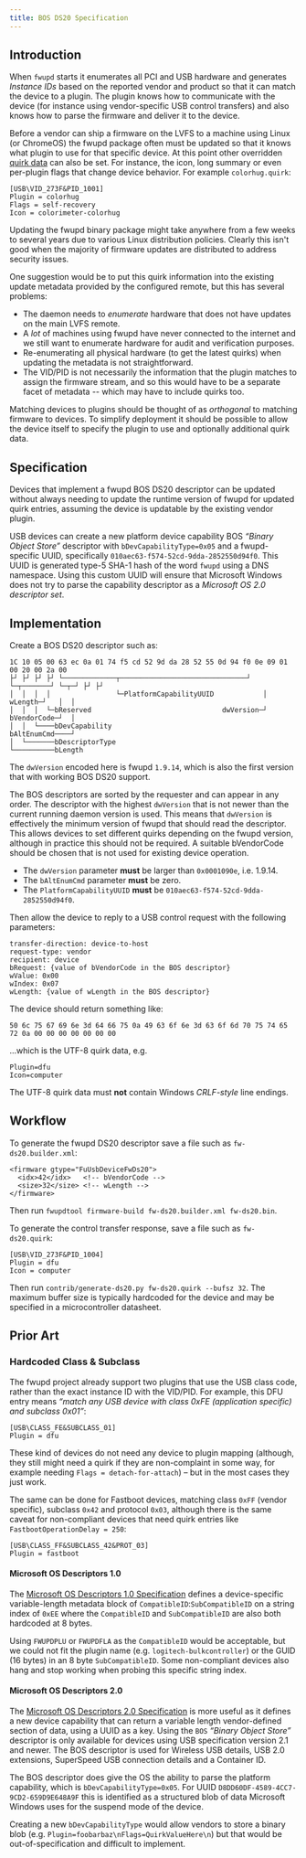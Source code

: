 ```yaml
---
title: BOS DS20 Specification
---
```


## Introduction

When `fwupd` starts it enumerates all PCI and USB hardware and generates *Instance IDs* based on the reported vendor and product so that it can match the device to a plugin.
The plugin knows how to communicate with the device (for instance using vendor-specific USB control transfers) and also knows how to parse the firmware and deliver it to the device.

Before a vendor can ship a firmware on the LVFS to a machine using Linux (or ChromeOS) the fwupd package often must be updated so that it knows what plugin to use for that specific device.
At this point other overridden [quirk data](https://fwupd.github.io/libfwupdplugin/class.Quirks.html) can also be set. For instance, the icon, long summary or even per-plugin flags that change device behavior.
For example `colorhug.quirk`:

    [USB\VID_273F&PID_1001]
    Plugin = colorhug
    Flags = self-recovery
    Icon = colorimeter-colorhug

Updating the fwupd binary package might take anywhere from a few weeks to several years due to various Linux distribution policies.
Clearly this isn't good when the majority of firmware updates are distributed to address security issues.

One suggestion would be to put this quirk information into the existing update metadata provided by the configured remote, but this has several problems:

* The daemon needs to *enumerate* hardware that does not have updates on the main LVFS remote.
* A *lot* of machines using fwupd have never connected to the internet and we still want to enumerate hardware for audit and verification purposes.
* Re-enumerating all physical hardware (to get the latest quirks) when updating the metadata is not straightforward.
* The VID/PID is not necessarily the information that the plugin matches to assign the firmware stream, and so this would have to be a separate facet of metadata -- which may have to include quirks too.

Matching devices to plugins should be thought of as *orthogonal* to matching firmware to devices.
To simplify deployment it should be possible to allow the device itself to specify the plugin to use and optionally additional quirk data.

## Specification

Devices that implement a fwupd BOS DS20 descriptor can be updated without always needing to update the runtime version of fwupd for updated quirk entries, assuming the device is updatable by the existing vendor plugin.

USB devices can create a new platform device capability BOS *“Binary Object Store”* descriptor with `bDevCapabilityType=0x05` and a fwupd-specific UUID, specifically `010aec63-f574-52cd-9dda-2852550d94f0`.
This UUID is generated type-5 SHA-1 hash of the word `fwupd` using a DNS namespace.
Using this custom UUID will ensure that Microsoft Windows does not try to parse the capability descriptor as a *Microsoft OS 2.0 descriptor set*.

## Implementation

Create a BOS DS20 descriptor such as:

    1C 10 05 00 63 ec 0a 01 74 f5 cd 52 9d da 28 52 55 0d 94 f0 0e 09 01 00 20 00 2a 00
    ├┘ ├┘ ├┘ ├┘ └─────────────┬───────────────────────────────┘ └─┬───────┘ └─┬─┘ ├┘ ├┘
    │  │  │  │                └─PlatformCapabilityUUID            │   wLength─┘   │  │
    │  │  │  └─bReserved                                dwVersion─┘   bVendorCode─┘  │
    │  │  └────bDevCapability                                         bAltEnumCmd────┘
    │  └───────bDescriptorType
    └──────────bLength

The `dwVersion` encoded here is fwupd `1.9.14`, which is also the first version that with working BOS DS20 support.

The BOS descriptors are sorted by the requester and can appear in any order.
The descriptor with the highest `dwVersion` that is not newer than the current running daemon version is used.
This means that `dwVersion` is effectively the minimum version of fwupd that should read the descriptor.
This allows devices to set different quirks depending on the fwupd version, although in practice this should not be required.
A suitable bVendorCode should be chosen that is not used for existing device operation.

* The `dwVersion` parameter **must** be larger than `0x0001090e`, i.e. 1.9.14.
* The `bAltEnumCmd` parameter **must** be zero.
* The `PlatformCapabilityUUID` **must** be `010aec63-f574-52cd-9dda-2852550d94f0`.

Then allow the device to reply to a USB control request with the following parameters:

    transfer-direction: device-to-host
    request-type: vendor
    recipient: device
    bRequest: {value of bVendorCode in the BOS descriptor}
    wValue: 0x00
    wIndex: 0x07
    wLength: {value of wLength in the BOS descriptor}

The device should return something like:

    50 6c 75 67 69 6e 3d 64 66 75 0a 49 63 6f 6e 3d 63 6f 6d 70 75 74 65 72 0a 00 00 00 00 00 00 00

...which is the UTF-8 quirk data, e.g.

    Plugin=dfu
    Icon=computer

The UTF-8 quirk data must **not** contain Windows *CRLF-style* line endings.

## Workflow

To generate the fwupd DS20 descriptor save a file such as `fw-ds20.builder.xml`:

    <firmware gtype="FuUsbDeviceFwDs20">
      <idx>42</idx>   <!-- bVendorCode -->
      <size>32</size> <!-- wLength -->
    </firmware>

Then run `fwupdtool firmware-build fw-ds20.builder.xml fw-ds20.bin`.

To generate the control transfer response, save a file such as `fw-ds20.quirk`:

    [USB\VID_273F&PID_1004]
    Plugin = dfu
    Icon = computer

Then run `contrib/generate-ds20.py fw-ds20.quirk --bufsz 32`.
The maximum buffer size is typically hardcoded for the device and may be specified in a microcontroller datasheet.

## Prior Art

### Hardcoded Class & Subclass

The fwupd project already support two plugins that use the USB class code, rather than the exact instance ID with the VID/PID.
For example, this DFU entry means *“match any USB device with class 0xFE (application specific) and subclass 0x01”*:

    [USB\CLASS_FE&SUBCLASS_01]
    Plugin = dfu

These kind of devices do not need any device to plugin mapping (although, they still might need a quirk if they are non-complaint in some way, for example needing `Flags = detach-for-attach`) – but in the most cases they just work.

The same can be done for Fastboot devices, matching class `0xFF` (vendor specific), subclass `0x42` and protocol `0x03`, although there is the same caveat for non-compliant devices that need quirk entries like `FastbootOperationDelay = 250`:

    [USB\CLASS_FF&SUBCLASS_42&PROT_03]
    Plugin = fastboot

#### Microsoft OS Descriptors 1.0

The [Microsoft OS Descriptors 1.0 Specification](https://docs.microsoft.com/en-us/windows-hardware/drivers/usbcon/microsoft-os-1-0-descriptors-specification) defines a device-specific variable-length metadata block of `CompatibleID`:`SubCompatibleID` on a string index of `0xEE` where the `CompatibleID` and `SubCompatibleID` are also both hardcoded at 8 bytes.

Using `FWUPDPLU` or `FWUPDFLA` as the `CompatibleID` would be acceptable, but we could not fit the plugin name (e.g. `logitech-bulkcontroller`) or the GUID (16 bytes) in an 8 byte `SubCompatibleID`.
Some non-compliant devices also hang and stop working when probing this specific string index.

#### Microsoft OS Descriptors 2.0

The [Microsoft OS Descriptors 2.0 Specification](https://docs.microsoft.com/en-us/windows-hardware/drivers/usbcon/microsoft-os-2-0-descriptors-specification) is more useful as it defines a new device capability that can return a variable length vendor-defined section of data, using a UUID as a key.
Using the `BOS` *“Binary Object Store”* descriptor is only available for devices using USB specification version 2.1 and newer.
The BOS descriptor is used for Wireless USB details, USB 2.0 extensions, SuperSpeed USB connection details and a Container ID.

The BOS descriptor does give the OS the ability to parse the platform capability, which is `bDevCapabilityType=0x05`. For UUID `D8DD60DF-4589-4CC7-9CD2-659D9E648A9F` this is identified as a structured blob of data Microsoft Windows uses for the suspend mode of the device.

Creating a new `bDevCapabilityType` would allow vendors to store a binary blob (e.g. `Plugin=foobarbaz\nFlags=QuirkValueHere\n`) but that would be out-of-specification and difficult to implement.
